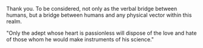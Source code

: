 Thank you. To be considered, not only as the verbal bridge between humans, but a bridge between humans and any physical vector within this realm.



"Only the adept whose heart is passionless will dispose of the love and hate of
those whom he would make instruments of his science."
